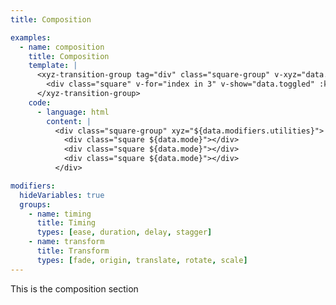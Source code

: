 ```yaml
---
title: Composition

examples:
  - name: composition
    title: Composition
    template: |
      <xyz-transition-group tag="div" class="square-group" v-xyz="data.modifiers.utilities" v-on="data.listeners">
        <div class="square" v-for="index in 3" v-show="data.toggled" :key="index"></div>
      </xyz-transition-group>
    code:
      - language: html
        content: |
          <div class="square-group" xyz="${data.modifiers.utilities}">
            <div class="square ${data.mode}"></div>
            <div class="square ${data.mode}"></div>
            <div class="square ${data.mode}"></div>
          </div>

modifiers:
  hideVariables: true
  groups:
    - name: timing
      title: Timing
      types: [ease, duration, delay, stagger]
    - name: transform
      title: Transform
      types: [fade, origin, translate, rotate, scale]
---
```


This is the composition section
